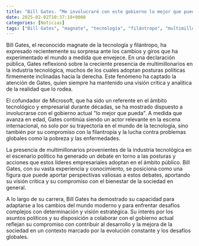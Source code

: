 ```yaml
---
title: "Bill Gates. “Me involucraré con este gobierno lo mejor que pueda”"
date: 2025-02-02T10:37:19+0000
categories: [Noticias]
tags: ["Bill Gates", "magnate", "tecnología", "filántropo", "multimillonarios", "industria tecnológica", "políticas firmemente inclinadas", "escena internacional."]
---
```


Bill Gates, el reconocido magnate de la tecnología y filántropo, ha expresado recientemente su sorpresa ante los cambios y giros que ha experimentado el mundo a medida que envejece. En una declaración pública, Gates reflexionó sobre la creciente presencia de multimillonarios en la industria tecnológica, muchos de los cuales adoptan posturas políticas firmemente inclinadas hacia la derecha. Este fenómeno ha captado la atención de Gates, quien siempre ha mantenido una visión crítica y analítica de la realidad que lo rodea.

El cofundador de Microsoft, que ha sido un referente en el ámbito tecnológico y empresarial durante décadas, se ha mostrado dispuesto a involucrarse con el gobierno actual "lo mejor que pueda". A medida que avanza en edad, Gates continúa siendo un actor relevante en la escena internacional, no solo por su trayectoria en el mundo de la tecnología, sino también por su compromiso con la filantropía y la lucha contra problemas globales como la pobreza y las enfermedades.

La presencia de multimillonarios provenientes de la industria tecnológica en el escenario político ha generado un debate en torno a las posturas y acciones que estos líderes empresariales adoptan en el ámbito público. Bill Gates, con su vasta experiencia y conocimiento, se posiciona como una figura que puede aportar perspectivas valiosas a estos debates, aportando su visión crítica y su compromiso con el bienestar de la sociedad en general.

A lo largo de su carrera, Bill Gates ha demostrado su capacidad para adaptarse a los cambios del mundo moderno y para enfrentar desafíos complejos con determinación y visión estratégica. Su interés por los asuntos políticos y su disposición a colaborar con el gobierno actual reflejan su compromiso con contribuir al desarrollo y la mejora de la sociedad en un contexto marcado por la evolución constante y los desafíos globales.
    